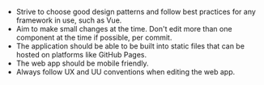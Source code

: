 - Strive to choose good design patterns and follow best practices for any framework in use, such as Vue.
- Aim to make small changes at the time. Don't edit more than one component at the time if possible, per commit.
- The application should be able to be built into static files that can be hosted on platforms like GitHub Pages.
- The web app should be mobile friendly.
- Always follow UX and UU conventions when editing the web app.
